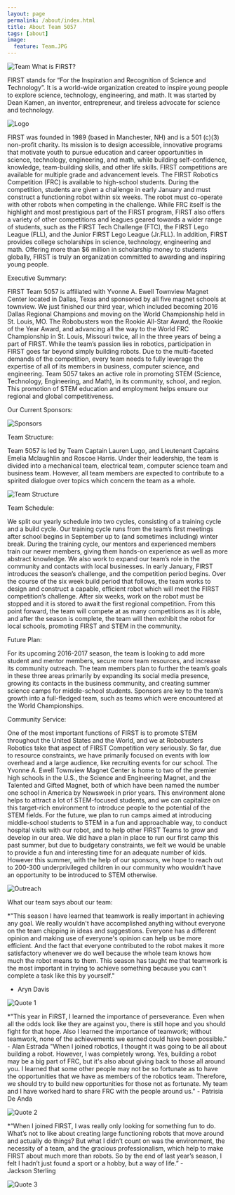 ```yaml
---
layout: page
permalink: /about/index.html
title: About Team 5057
tags: [about]
image:
  feature: Team.JPG
---
```


  <img src="{{ site.url }}/images/Team.JPG" alt="Team">
What is FIRST?

FIRST stands for “For the Inspiration and Recognition of Science and Technology”. It is a world-wide organization created to inspire young people to explore science, technology, engineering, and math. It was started by Dean Kamen, an inventor, entrepreneur, and tireless advocate for science and technology. 

<img src="{{ site.url }}/images/FIRSTLogo.png" alt="Logo">

FIRST was founded in 1989 (based in Manchester, NH) and is a 501 (c)(3) non-profit charity. Its mission is to design accessible, innovative programs that motivate youth to pursue education and career opportunities in science, technology, engineering, and math, while building self-confidence, knowledge, team-building skills, and other life skills. FIRST competitions are available for multiple grade and advancement levels. The FIRST Robotics Competition (FRC) is available to high-school students. During the competition, students are given a challenge in early January and must construct a functioning robot within six weeks. The robot must co-operate with other robots when competing in the challenge. While FRC itself is the highlight and most prestigious part of the FIRST program, FIRST also offers a variety of other competitions and leagues geared towards a wider range of students, such as the FIRST Tech Challenge (FTC), the FIRST Lego League (FLL), and the Junior FIRST Lego League (Jr.FLL). In addition, FIRST provides college scholarships in science, technology, engineering and math. Offering more than $6 million in scholarship money to students globally, FIRST is truly an organization committed to awarding and inspiring young people.


Executive Summary: 

FIRST Team 5057 is affiliated with Yvonne A. Ewell Townview Magnet Center located in Dallas, Texas and sponsored by all five magnet schools at townview. We just finished our third year, which included becoming 2016 Dallas Regional Champions and moving on the World Championship held in St. Louis, MO. The Robobusters won the Rookie All-Star Award, the Rookie of the Year Award, and advancing all the way to the World FRC Championship in St. Louis, Missouri twice, all in the three years of being a part of FIRST. 
While the team’s passion lies in robotics, participation in FIRST goes far beyond simply building robots. Due to the multi-faceted demands of the competition, every team needs to fully leverage the expertise of all of its members in business, computer science, and engineering. Team 5057 takes an active role in promoting STEM (Science, Technology, Engineering, and Math), in its community, school, and region. This promotion of STEM education and employment helps ensure our regional and global competitiveness.


Our Current Sponsors:

<img src="{{ site.url }}/images/Sponsors.png" alt="Sponsors">


Team Structure:

Team 5057 is led by Team Captain Lauren Lugo, and Lieutenant Captains Emelia Mclaughlin and Roscoe Harris. Under their leadership, the team is divided into a mechanical team, electrical team, computer science team and business team. However, all team members are expected to contribute to a spirited dialogue over topics which concern the team as a whole.

<img src="{{ site.url }}/images/Team Structure.png" alt="Team Structure">


Team Schedule:

We split our yearly schedule into two cycles, consisting of a training cycle and a build cycle. Our training cycle runs from the team’s first meetings after school begins in September up to (and sometimes including) winter break. During the training cycle, our mentors and experienced members train our newer members, giving them hands-on experience as well as more abstract knowledge. We also work to expand our team’s role in the community and contacts with local businesses. In early January, FIRST introduces the season’s challenge, and the competition period begins. Over the course of the six week build period that follows, the team works to design and construct a capable, efficient robot which will meet the FIRST competition’s challenge. After six weeks, work on the robot must be stopped and it is stored to await the first regional competition. From this point forward, the team will compete at as many competitions as it is able, and after the season is complete, the team will then exhibit the robot for local schools, promoting FIRST and STEM in the community.


Future Plan:

For its upcoming 2016-2017 season, the team is looking to add more student and mentor members, secure more team resources, and increase its community outreach. The team members plan to further the team’s goals in these three areas primarily by expanding its social media presence, growing its contacts in the business community, and creating summer science camps for middle-school students. Sponsors are key to the team’s growth into a full-fledged team, such as teams which were encountered at the World Championships.


Community Service:

One of the most important functions of FIRST is to promote STEM throughout the United States and the World, and we at Robobusters Robotics take that aspect of FIRST Competition very seriously. So far, due to resource constraints, we have primarily focused on events with low overhead and a large audience, like recruiting events for our school. The Yvonne A. Ewell Townview Magnet Center is home to two of the premier high schools in the U.S., the Science and Engineering Magnet, and the Talented and Gifted Magnet, both of which have been named the number one school in America by Newsweek in prior years. This environment alone helps to attract a lot of STEM-focused students, and we can capitalize on this target-rich environment to introduce people to the potential of the STEM fields. For the future, we plan to run camps aimed at introducing middle-school students to STEM in a fun and approachable way, to conduct hospital visits with our robot, and to help other FIRST Teams to grow and develop in our area. We did have a plan in place to run our first camp this past summer, but due to budgetary constraints, we felt we would be unable to provide a fun and interesting time for an adequate number of kids. However this summer, with the help of our sponsors, we hope to reach out to 200-300 underprivileged children in our community who wouldn’t have an opportunity to be introduced to STEM otherwise.	

<img src="{{ site.url }}/images/Community Outreach 1.png" alt="Outreach">


What our team says about our team:

*"This season I have learned that teamwork is really important in achieving any goal. We really wouldn't have accomplished anything without everyone on the team chipping in ideas and suggestions. Everyone has a different opinion and making use of everyone's opinion can help us be more efficient. And the fact that everyone contributed to the robot makes it more satisfactory whenever we do well because the whole team knows how much the robot means to them. This season has taught me that teamwork is the most important in trying to achieve something because you can't complete a task like this by yourself." 	
- Aryn Davis

<img src="{{ site.url }}/images/Quote 1.png" alt="Quote 1">

*"This year in FIRST, I learned the importance of perseverance. Even when all the odds look like they are against you, there is still hope and you should fight for that hope. Also I learned the importance of teamwork; without teamwork, none of the achievements we earned could have been possible." - Alan Estrada
"When I joined robotics, I thought it was going to be all about building a robot. However, I was completely wrong. Yes, building a robot may be a big part of FRC, but it's also about giving back to those all around you. I learned that some other people may not be so fortunate as to have the opportunities that we have as members of the robotics team. Therefore, we should try to build new opportunities for those not as fortunate. My team and I have worked hard to share FRC with the people around us." - Patrisia De Anda

<img src="{{ site.url }}/images/Quote 2.png" alt="Quote 2">

*“When I joined FIRST, I was really only looking for something fun to do. What’s not to like about creating large functioning robots that move around and actually do things? But what I didn’t count on was the environment, the necessity of a team, and the gracious professionalism, which help to make FIRST about much more than robots. So by the end of last year’s season, I felt I hadn’t just found a sport or a hobby, but a way of life.”   -  
Jackson Sterling

<img src="{{ site.url }}/images/Quote 3.png" alt="Quote 3">
